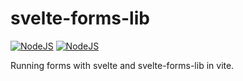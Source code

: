 # svelte-forms-lib
[![NodeJS](https://github.com/jsbase/svelte-forms-lib/actions/workflows/nodejs.yml/badge.svg?branch=main)](https://github.com/jsbase/svelte-forms-lib/actions/workflows/nodejs.yml)
[![NodeJS](https://github.com/jsbase/svelte-forms-lib/actions/workflows/nodejs.yml/badge.svg?branch=main)](https://github.com/jsbase/svelte-forms-lib/actions/workflows/nodejs.yml)

Running forms with svelte and svelte-forms-lib in vite.
